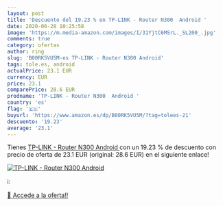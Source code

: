 ```yaml
---
layout: post
title: 'Descuento del 19.23 % en TP-LINK - Router N300  Android '
date: 2020-06-28 10:25:58
image: 'https://m.media-amazon.com/images/I/31YjtC6MSrL._SL200_.jpg'
comments: true
category: ofertas
author: ring
slug: 'B00RK5VU5M-es TP-LINK - Router N300 Android'
tags: tole.es, android
actualPrice: 23.1 EUR
currency: EUR
price: 23.1
comparePrice: 28.6 EUR
prodname: 'TP-LINK - Router N300  Android '
country: 'es'
flag: '🇪🇸'
buyurl: 'https://www.amazon.es/dp/B00RK5VU5M/?tag=tolees-21'
descuento: '19.23'
average: '23.1'
---
```


Tienes [TP-LINK - Router N300  Android ](https://www.amazon.es/dp/B00RK5VU5M/?tag=tolees-21) con un 19.23 % de descuento con precio de oferta de 23.1 EUR (original: 28.6 EUR) en el siguiente enlace!

[![TP-LINK - Router N300  Android ](https://m.media-amazon.com/images/I/31YjtC6MSrL._SL200_.jpg)](https://www.amazon.es/dp/B00RK5VU5M/?tag=tolees-21)

ℹ️:


[🛒 Accede a la oferta!!](https://www.amazon.es/dp/B00RK5VU5M/?tag=tolees-21)
